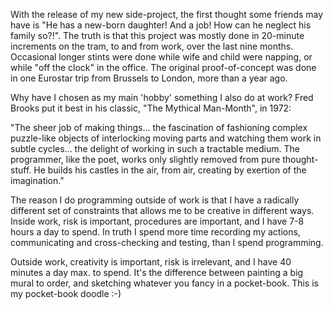 With the release of my new side-project, the first thought some friends may have is "He has a new-born daughter! And a job! How can he neglect his family so?!". The truth is that this project was mostly done in 20-minute increments on the tram, to and from work, over the last nine months. Occasional longer stints were done while wife and child were napping, or while "off the clock" in the office. The original proof-of-concept was done in one Eurostar trip from Brussels to London, more than a year ago.

Why have I chosen as my main 'hobby' something I also do at work? Fred Brooks put it best in his classic, "The Mythical Man-Month", in 1972:

"The sheer job of making things... the fascination of fashioning complex puzzle-like objects of interlocking moving parts and watching them work in subtle cycles... the delight of working in such a tractable medium. The programmer, like the poet, works only slightly removed from pure thought-stuff. He builds his castles in the air, from air, creating by exertion of the imagination."

The reason I do programming outside of work is that I have a radically different set of constraints that allows me to be creative in different ways. Inside work, risk is important, procedures are important, and I have 7-8 hours a day to spend. In truth I spend more time recording my actions, communicating and cross-checking and testing, than I spend programming.

Outside work, creativity is important, risk is irrelevant, and I have 40 minutes a day max. to spend. It's the difference between painting a big mural to order, and sketching whatever you fancy in a pocket-book. This is my pocket-book doodle :-)

